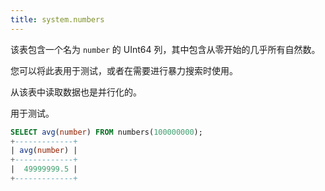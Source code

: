 ```yaml
---
title: system.numbers
---
```


该表包含一个名为 `number` 的 UInt64 列，其中包含从零开始的几乎所有自然数。

您可以将此表用于测试，或者在需要进行暴力搜索时使用。

从该表中读取数据也是并行化的。

用于测试。

```sql
SELECT avg(number) FROM numbers(100000000);
+-------------+
| avg(number) |
+-------------+
|  49999999.5 |
+-------------+
```